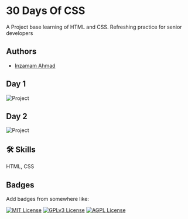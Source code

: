# 30 Days Of CSS

A Project base learning of HTML and CSS. Refreshing practice for senior developers

## Authors

- [Inzamam Ahmad](https://www.github.com/inzamamahmad3)

## Day 1

![Project](https://media.licdn.com/dms/image/C4D22AQF7SaOhA8y4TA/feedshare-shrink_1280/0/1672760547814?e=1675900800&v=beta&t=Vdo7cM92Exy0h3wvr_gIlCKME814Hl4GwuzB_SXWzWQ)

## Day 2

![Project](https://media.licdn.com/dms/image/C4D22AQF1kYUUKRFpTQ/feedshare-shrink_800/0/1672823224226?e=1675900800&v=beta&t=KEn4xN96y2pXNYxqiDBdf3GJvwqjDBsM9bNmyJMiMRg)

## 🛠 Skills

HTML, CSS

## Badges

Add badges from somewhere like:

[![MIT License](https://img.shields.io/badge/License-MIT-green.svg)](https://choosealicense.com/licenses/mit/)
[![GPLv3 License](https://img.shields.io/badge/License-GPL%20v3-yellow.svg)](https://opensource.org/licenses/)
[![AGPL License](https://img.shields.io/badge/license-AGPL-blue.svg)](http://www.gnu.org/licenses/agpl-3.0)
